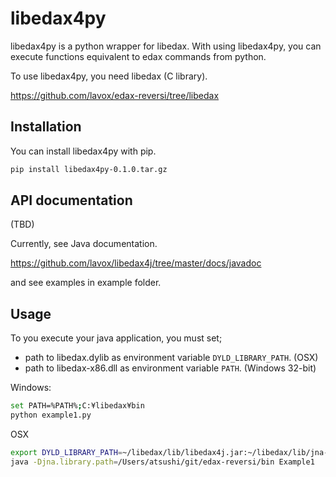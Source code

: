 libedax4py
============

libedax4py is a python wrapper for libedax. With using libedax4py, you
can execute functions equivalent to edax commands from python.

To use libedax4py, you need libedax (C library).

https://github.com/lavox/edax-reversi/tree/libedax

Installation
-------------
You can install libedax4py with pip.

```sh
pip install libedax4py-0.1.0.tar.gz
```

API documentation
------------------
(TBD)

Currently, see Java documentation.

https://github.com/lavox/libedax4j/tree/master/docs/javadoc

and see examples in example folder.

Usage
------
To you execute your java application, you must set;

* path to libedax.dylib as environment variable `DYLD_LIBRARY_PATH`. (OSX)
* path to libedax-x86.dll as environment variable `PATH`. (Windows 32-bit)


Windows:
```sh
set PATH=%PATH%;C:¥libedax¥bin
python example1.py
```

OSX
```sh
export DYLD_LIBRARY_PATH=~/libedax/lib/libedax4j.jar:~/libedax/lib/jna-4.5.1.jar
java -Djna.library.path=/Users/atsushi/git/edax-reversi/bin Example1
```

